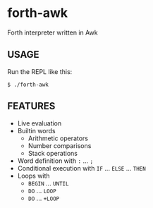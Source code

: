 # forth-awk

Forth interpreter written in Awk

## USAGE

Run the REPL like this:

```console
$ ./forth-awk
```

## FEATURES

- Live evaluation
- Builtin words
  - Arithmetic operators
  - Number comparisons
  - Stack operations
- Word definition with `:` ... `;`
- Conditional execution with `IF` ... `ELSE` ... `THEN`
- Loops with
  - `BEGIN` ... `UNTIL`
  - `DO` ... `LOOP`
  - `DO` ... `+LOOP`
